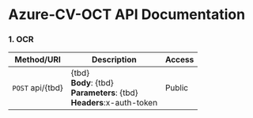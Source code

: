 # Azure-CV-OCT API Documentation

### 1. OCR

| Method/URI       | Description                                                                        | Access |
| ---------------- | ---------------------------------------------------------------------------------- | ------ |
| `POST` api/{tbd} | {tbd} <br> **Body**: {tbd} <br> **Parameters**: {tbd} <br>**Headers**:x-auth-token | Public |
